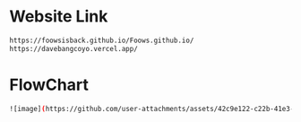 # Website Link
```sh
https://foowsisback.github.io/Foows.github.io/
https://davebangcoyo.vercel.app/
```
# FlowChart
```sh
![image](https://github.com/user-attachments/assets/42c9e122-c22b-41e3-a782-f7bbe80d39a7)
```

